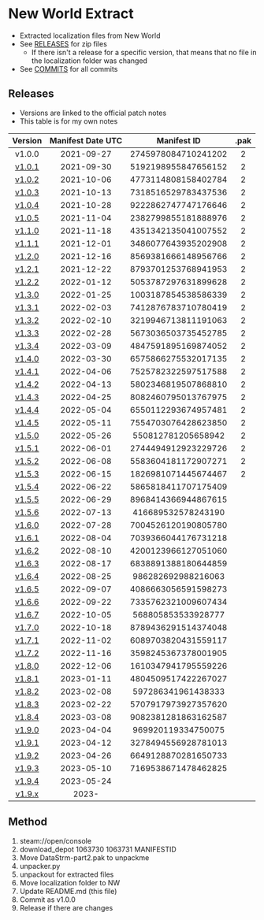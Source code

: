 # New World Extract

+ Extracted localization files from New World
+ See [RELEASES](https://github.com/VMPYRC/NW/releases) for zip files
  + If there isn't a release for a specific version, that means that no file in the localization folder was changed
+ See [COMMITS](https://github.com/VMPYRC/NW/commits/main) for all commits

## Releases

+ Versions are linked to the official patch notes
+ This table is for my own notes

|                                              Version                                               | Manifest Date UTC |     Manifest ID     | .pak  |
| :------------------------------------------------------------------------------------------------: | :---------------: | :-----------------: | :---: |
|                                               v1.0.0                                               |    2021-09-27     | 2745978084710241202 |   2   |
|                [v1.0.1](https://www.newworld.com/en-us/news/articles/update-1-0-1)                 |    2021-09-30     | 5192198955847656152 |   2   |
|                [v1.0.2](https://www.newworld.com/en-us/news/articles/update-1-0-2)                 |    2021-10-06     | 4773114808158402784 |   2   |
|           [v1.0.3](https://www.newworld.com/en-us/news/articles/server-transfer-details)           |    2021-10-13     | 7318516529783437536 |   2   |
|           [v1.0.4](https://www.newworld.com/en-us/news/articles/new-world-update-1-0-4)            |    2021-10-28     | 9222862747747176646 |   2   |
|           [v1.0.5](https://www.newworld.com/en-us/news/articles/new-world-update-1-0-5)            |    2021-11-04     | 2382799855181888976 |   2   |
|                [v1.1.0](https://www.newworld.com/en-us/game/releases/into-the-void)                |    2021-11-18     | 4351342135041007552 |   2   |
|           [v1.1.1](https://www.newworld.com/en-us/news/articles/new-world-update-1-1-1)            |    2021-12-01     | 3486077643935202908 |   2   |
| [v1.2.0](https://www.newworld.com/en-us/news/articles/winter-convergence-festival-december-update) |    2021-12-16     | 8569381666148956766 |   2   |
|           [v1.2.1](https://www.newworld.com/en-us/news/articles/new-world-update-1-2-1)            |    2021-12-22     | 8793701253768941953 |   2   |
|           [v1.2.2](https://www.newworld.com/en-us/news/articles/new-world-update-1-2-2)            |    2022-01-12     | 5053787297631899628 |   2   |
|           [v1.3.0](https://www.newworld.com/en-us/game/releases/january-update-mutators)           |    2022-01-25     | 1003187854538586339 |   2   |
|           [v1.3.1](https://www.newworld.com/en-us/news/articles/new-world-update-1-3-1)            |    2022-02-03     | 7412876783710780419 |   2   |
|           [v1.3.2](https://www.newworld.com/en-us/news/articles/new-world-update-1-3-2)            |    2022-02-10     | 3219946713811191063 |   2   |
|       [v1.3.3](https://www.newworld.com/en-us/news/articles/new-world-february-2022-update)        |    2022-02-28     | 5673036503735452785 |   2   |
|           [v1.3.4](https://www.newworld.com/en-us/news/articles/new-world-update-1-3-4)            |    2022-03-09     | 4847591895169874052 |   2   |
|        [v1.4.0](https://www.newworld.com/en-us/game/releases/march-update-heart-of-madness)        |    2022-03-30     | 6575866275532017135 |   2   |
|           [v1.4.1](https://www.newworld.com/en-us/news/articles/new-world-update-1-4-1)            |    2022-04-06     | 7525782322597517588 |   2   |
|           [v1.4.2](https://www.newworld.com/en-us/news/articles/new-world-update-1-4-2)            |    2022-04-13     | 5802346819507868810 |   2   |
|      [v1.4.3](https://www.newworld.com/en-us/news/articles/april-2022-bug-and-balance-update)      |    2022-04-25     | 8082460795013767975 |   2   |
|           [v1.4.4](https://www.newworld.com/en-us/news/articles/new-world-update-1-4-4)            |    2022-05-04     | 6550112293674957481 |   2   |
|           [v1.4.5](https://www.newworld.com/en-us/news/articles/new-world-update-1-4-5)            |    2022-05-11     | 7554703076428623850 |   2   |
|              [v1.5.0](https://www.newworld.com/en-us/game/releases/may-update-arenas)              |    2022-05-26     | 550812781205658942  |   2   |
|           [v1.5.1](https://www.newworld.com/en-us/news/articles/new-world-update-1-5-1)            |    2022-06-01     | 2744494912923229726 |   2   |
|           [v1.5.2](https://www.newworld.com/en-us/news/articles/new-world-update-1-5-2)            |    2022-06-08     | 5583604181172907271 |   2   |
|           [v1.5.3](https://www.newworld.com/en-us/news/articles/new-world-update-1-5-3)            |    2022-06-15     | 1826981071445674467 |   2   |
|           [v1.5.4](https://www.newworld.com/en-us/news/articles/new-world-update-1-5-4)            |    2022-06-22     | 5865818411707175409 |       |
|           [v1.5.5](https://www.newworld.com/en-us/news/articles/new-world-update-1-5-5)            |    2022-06-29     | 8968414366944867615 |       |
|           [v1.5.6](https://www.newworld.com/en-us/news/articles/new-world-update-1-5-6)            |    2022-07-13     | 416689532578243190  |       |
|          [v1.6.0](https://www.newworld.com/en-us/game/releases/summer-medleyfaire-update)          |    2022-07-28     | 7004526120190805780 |       |
|           [v1.6.1](https://www.newworld.com/en-us/news/articles/new-world-update-1-6-1)            |    2022-08-04     | 7039366044176731218 |       |
|           [v1.6.2](https://www.newworld.com/en-us/news/articles/new-world-update-1-6-2)            |    2022-08-10     | 4200123966127051060 |       |
|           [v1.6.3](https://www.newworld.com/en-us/news/articles/new-world-update-1-6-3)            |    2022-08-17     | 6838891388180644859 |       |
|           [v1.6.4](https://www.newworld.com/en-us/news/articles/new-world-update-1-6-4)            |    2022-08-25     | 986282692988216063  |       |
|           [v1.6.5](https://www.newworld.com/en-us/news/articles/new-world-update-1-6-5)            |    2022-09-07     | 4086663056591598273 |       |
|           [v1.6.6](https://www.newworld.com/en-us/news/articles/new-world-update-1-6-6)            |    2022-09-22     | 7335762321009607434 |       |
|           [v1.6.7](https://www.newworld.com/en-us/news/articles/new-world-update-1-6-7)            |    2022-10-05     | 568805853533928777  |       |
|           [v1.7.0](https://www.newworld.com/en-us/game/releases/brimstone-sands-release)           |    2022-10-18     | 8789436291514374048 |       |
|           [v1.7.1](https://www.newworld.com/en-us/news/articles/new-world-update-1-7-1)            |    2022-11-02     | 6089703820431559117 |       |
|           [v1.7.2](https://www.newworld.com/en-us/news/articles/new-world-update-1-7-2)            |    2022-11-16     | 3598245367378001905 |       |
|   [v1.8.0](https://www.newworld.com/en-us/game/releases/december-update-winter-convergence-2022)   |    2022-12-06     | 1610347941795559226 |       |
|           [v1.8.1](https://www.newworld.com/en-us/news/articles/new-world-update-1-8-1)            |    2023-01-11     | 4804509517422267027 |       |
|           [v1.8.2](https://www.newworld.com/en-us/news/articles/new-world-update-1-8-2)            |    2023-02-08     | 597286341961438333  |       |
|           [v1.8.3](https://www.newworld.com/en-us/news/articles/new-world-update-1-8-3)            |    2023-02-22     | 5707917973927357620 |       |
|           [v1.8.4](https://www.newworld.com/en-us/news/articles/new-world-update-1-8-4)            |    2023-03-08     | 9082381281863162587 |       |
|       [v1.9.0](https://www.newworld.com/en-us/game/releases/season-one-fellowship-and-fire)        |    2023-04-04     | 969920119334750075  |       |
|           [v1.9.1](https://www.newworld.com/en-us/news/articles/new-world-update-1-9-1)            |    2023-04-12     | 3278494556928781013 |       |
|           [v1.9.2](https://www.newworld.com/en-us/news/articles/new-world-update-1-9-2)            |    2023-04-26     | 6649128870281650733 |       |
|           [v1.9.3](https://www.newworld.com/en-us/news/articles/new-world-update-1-9-3)            |    2023-05-10     | 7169538671478462825 |       |
|           [v1.9.4](https://www.newworld.com/en-us/news/articles/new-world-update-1-9-4)            |    2023-05-24     |                     |       |
|                                             [v1.9.x]()                                             |       2023-       |                     |       |

## Method

1. steam://open/console
2. download_depot 1063730 1063731 MANIFESTID
3. Move DataStrm-part2.pak to unpackme
4. unpacker.py
5. unpackout for extracted files
6. Move localization folder to NW
7. Update README.md (this file)
8. Commit as v1.0.0
9. Release if there are changes
